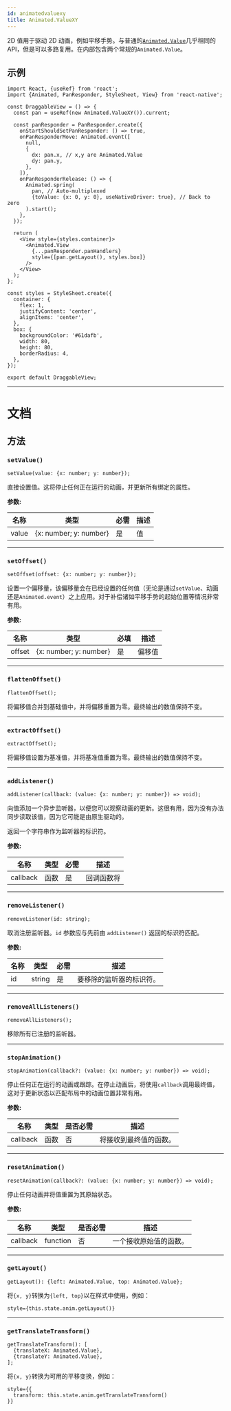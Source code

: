 ```yaml
---
id: animatedvaluexy
title: Animated.ValueXY
---
```


2D 值用于驱动 2D 动画，例如平移手势。与普通的[`Animated.Value`](animatedvalue)几乎相同的 API，但是可以多路复用。在内部包含两个常规的`Animated.Value`。

## 示例

```SnackPlayer name=Animated.ValueXY
import React, {useRef} from 'react';
import {Animated, PanResponder, StyleSheet, View} from 'react-native';

const DraggableView = () => {
  const pan = useRef(new Animated.ValueXY()).current;

  const panResponder = PanResponder.create({
    onStartShouldSetPanResponder: () => true,
    onPanResponderMove: Animated.event([
      null,
      {
        dx: pan.x, // x,y are Animated.Value
        dy: pan.y,
      },
    ]),
    onPanResponderRelease: () => {
      Animated.spring(
        pan, // Auto-multiplexed
        {toValue: {x: 0, y: 0}, useNativeDriver: true}, // Back to zero
      ).start();
    },
  });

  return (
    <View style={styles.container}>
      <Animated.View
        {...panResponder.panHandlers}
        style={[pan.getLayout(), styles.box]}
      />
    </View>
  );
};

const styles = StyleSheet.create({
  container: {
    flex: 1,
    justifyContent: 'center',
    alignItems: 'center',
  },
  box: {
    backgroundColor: '#61dafb',
    width: 80,
    height: 80,
    borderRadius: 4,
  },
});

export default DraggableView;
```

---

# 文档

## 方法

### `setValue()`

```tsx
setValue(value: {x: number; y: number});
```

直接设置值。这将停止任何正在运行的动画，并更新所有绑定的属性。

**参数:**

| 名称  | 类型                   | 必需 | 描述 |
| ----- | ---------------------- | ---- | ---- |
| value | {x: number; y: number} | 是   | 值   |

---

### `setOffset()`

```tsx
setOffset(offset: {x: number; y: number});
```

设置一个偏移量，该偏移量会在已经设置的任何值（无论是通过`setValue`、动画还是`Animated.event`）之上应用。对于补偿诸如平移手势的起始位置等情况非常有用。

**参数:**

| 名称   | 类型                   | 必填 | 描述   |
| ------ | ---------------------- | ---- | ------ |
| offset | {x: number; y: number} | 是   | 偏移值 |

---

### `flattenOffset()`

```tsx
flattenOffset();
```

将偏移值合并到基础值中，并将偏移重置为零。最终输出的数值保持不变。

---

### `extractOffset()`

```tsx
extractOffset();
```

将偏移值设置为基准值，并将基准值重置为零。最终输出的数值保持不变。

---

### `addListener()`

```tsx
addListener(callback: (value: {x: number; y: number}) => void);
```

向值添加一个异步监听器，以便您可以观察动画的更新。这很有用，因为没有办法同步读取该值，因为它可能是由原生驱动的。

返回一个字符串作为监听器的标识符。

**参数:**

| 名称     | 类型 | 必需 | 描述       |
| -------- | ---- | ---- | ---------- |
| callback | 函数 | 是   | 回调函数将 |

---

### `removeListener()`

```tsx
removeListener(id: string);
```

取消注册监听器。`id` 参数应与先前由 `addListener()` 返回的标识符匹配。

**参数:**

| 名称 | 类型   | 必需 | 描述                     |
| ---- | ------ | ---- | ------------------------ |
| id   | string | 是   | 要移除的监听器的标识符。 |

---

### `removeAllListeners()`

```tsx
removeAllListeners();
```

移除所有已注册的监听器。

---

### `stopAnimation()`

```tsx
stopAnimation(callback?: (value: {x: number; y: number}) => void);
```

停止任何正在运行的动画或跟踪。在停止动画后，将使用`callback`调用最终值，这对于更新状态以匹配布局中的动画位置非常有用。

**参数:**

| 名称     | 类型 | 是否必需 | 描述                   |
| -------- | ---- | -------- | ---------------------- |
| callback | 函数 | 否       | 将接收到最终值的函数。 |

---

### `resetAnimation()`

```tsx
resetAnimation(callback?: (value: {x: number; y: number}) => void);
```

停止任何动画并将值重置为其原始状态。

**参数:**

| 名称     | 类型     | 是否必需 | 描述                   |
| -------- | -------- | -------- | ---------------------- |
| callback | function | 否       | 一个接收原始值的函数。 |

---

### `getLayout()`

```tsx
getLayout(): {left: Animated.Value, top: Animated.Value};
```

将`{x, y}`转换为`{left, top}`以在样式中使用，例如：

```tsx
style={this.state.anim.getLayout()}
```

---

### `getTranslateTransform()`

```tsx
getTranslateTransform(): [
  {translateX: Animated.Value},
  {translateY: Animated.Value},
];
```

将`{x, y}`转换为可用的平移变换，例如：

```tsx
style={{
  transform: this.state.anim.getTranslateTransform()
}}
```
